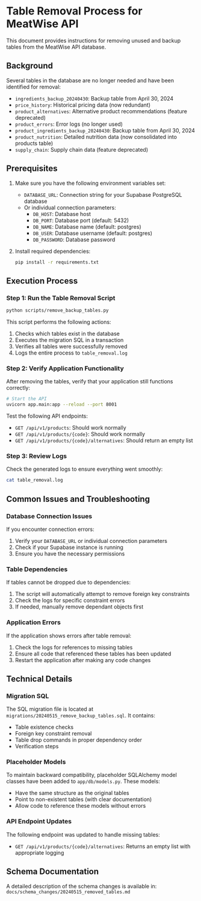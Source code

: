# Table Removal Process for MeatWise API

This document provides instructions for removing unused and backup tables from the MeatWise API database.

## Background

Several tables in the database are no longer needed and have been identified for removal:

- `ingredients_backup_20240430`: Backup table from April 30, 2024
- `price_history`: Historical pricing data (now redundant)
- `product_alternatives`: Alternative product recommendations (feature deprecated)
- `product_errors`: Error logs (no longer used)
- `product_ingredients_backup_20240430`: Backup table from April 30, 2024
- `product_nutrition`: Detailed nutrition data (now consolidated into products table)
- `supply_chain`: Supply chain data (feature deprecated)

## Prerequisites

1. Make sure you have the following environment variables set:
   - `DATABASE_URL`: Connection string for your Supabase PostgreSQL database
   - Or individual connection parameters:
     - `DB_HOST`: Database host
     - `DB_PORT`: Database port (default: 5432)
     - `DB_NAME`: Database name (default: postgres)
     - `DB_USER`: Database username (default: postgres)
     - `DB_PASSWORD`: Database password

2. Install required dependencies:
   ```bash
   pip install -r requirements.txt
   ```

## Execution Process

### Step 1: Run the Table Removal Script

```bash
python scripts/remove_backup_tables.py
```

This script performs the following actions:
1. Checks which tables exist in the database
2. Executes the migration SQL in a transaction
3. Verifies all tables were successfully removed
4. Logs the entire process to `table_removal.log`

### Step 2: Verify Application Functionality

After removing the tables, verify that your application still functions correctly:

```bash
# Start the API
uvicorn app.main:app --reload --port 8001
```

Test the following API endpoints:
- `GET /api/v1/products`: Should work normally
- `GET /api/v1/products/{code}`: Should work normally
- `GET /api/v1/products/{code}/alternatives`: Should return an empty list

### Step 3: Review Logs

Check the generated logs to ensure everything went smoothly:

```bash
cat table_removal.log
```

## Common Issues and Troubleshooting

### Database Connection Issues

If you encounter connection errors:
1. Verify your `DATABASE_URL` or individual connection parameters
2. Check if your Supabase instance is running
3. Ensure you have the necessary permissions

### Table Dependencies

If tables cannot be dropped due to dependencies:
1. The script will automatically attempt to remove foreign key constraints
2. Check the logs for specific constraint errors
3. If needed, manually remove dependant objects first

### Application Errors

If the application shows errors after table removal:
1. Check the logs for references to missing tables
2. Ensure all code that referenced these tables has been updated
3. Restart the application after making any code changes

## Technical Details

### Migration SQL

The SQL migration file is located at `migrations/20240515_remove_backup_tables.sql`. It contains:
- Table existence checks
- Foreign key constraint removal
- Table drop commands in proper dependency order
- Verification steps

### Placeholder Models

To maintain backward compatibility, placeholder SQLAlchemy model classes have been added to `app/db/models.py`. These models:
- Have the same structure as the original tables
- Point to non-existent tables (with clear documentation)
- Allow code to reference these models without errors

### API Endpoint Updates

The following endpoint was updated to handle missing tables:
- `GET /api/v1/products/{code}/alternatives`: Returns an empty list with appropriate logging

## Schema Documentation

A detailed description of the schema changes is available in:
`docs/schema_changes/20240515_removed_tables.md` 